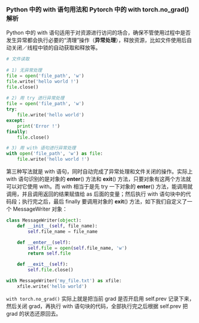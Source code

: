 ### Python 中的 with 语句用法和 Pytorch 中的 with torch.no_grad() 解析

Python 中的 with 语句适用于对资源进行访问的场合，确保不管使用过程中是否发生异常都会执行必要的“清理”操作（**异常处理**），释放资源，比如文件使用后自动关闭／线程中锁的自动获取和释放等。

```py
# 文件读取
  
# 1) 无异常处理
file = open('file_path', 'w')
file.write('hello world !')
file.close()
  
# 2) 用 try 进行异常处理
file = open('file_path', 'w')
try:
    file.write('hello world')
except:
	print('Error !')
finally:
    file.close()

# 3) 用 with 语句进行异常处理
with open('file_path', 'w') as file:
    file.write('hello world !')

```

第三种写法就是 with 语句，同时自动完成了异常处理和文件关闭的操作。实际上 with 语句识别的是对象的 __enter__() 方法和 __exit__() 方法，只要对象有这两个方法就可以对它使用 with。而 with 相当于是先 try 一下对象的 __enter__() 方法，能调用就调用，并且调用返回的结果赋值给 as 后面的变量；然后执行 with 语句块中的代码段；执行完之后，最后 finally 要调用对象的 __exit__() 方法，如下我们自定义了一个 MessageWriter 对象：


```py
class MessageWriter(object):
    def __init__(self, file_name):
        self.file_name = file_name

    def __enter__(self):
        self.file = open(self.file_name, 'w')
        return self.file

    def __exit__(self):
        self.file.close()

with MessageWriter('my_file.txt') as xfile:
    xfile.write('hello world')

```

`with torch.no_grad()` 实际上就是把当前 grad 是否开启用 self.prev 记录下来，然后关闭 grad，再执行 with 语句块的代码，全部执行完之后根据 self.prev 把 grad 的状态还原回去。
